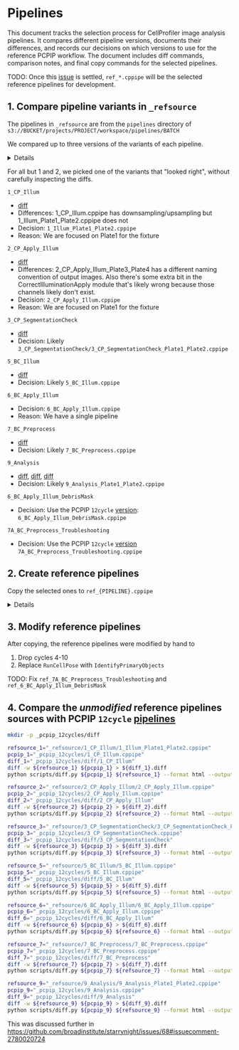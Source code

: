 # Pipelines

This document tracks the selection process for CellProfiler image analysis pipelines. It compares different pipeline versions, documents their differences, and records our decisions on which versions to use for the reference PCPIP workflow. The document includes diff commands, comparison notes, and final copy commands for the selected pipelines.

TODO: Once this [issue](https://github.com/broadinstitute/starrynight/issues/68#issuecomment-2780020724) is settled, `ref_*.cppipe` will be the selected reference pipelines for development.

## 1. Compare pipeline variants in `_refsource`

The pipelines in `_refsource` are from the `pipelines` directory of `s3://BUCKET/projects/PROJECT/workspace/pipelines/BATCH`

We compared up to three versions of the variants of each pipeline.

<details>

```bash
cd _refsource
diff 1_CP_Illum/1_CP_Illum.cppipe 1_CP_Illum/1_Illum_Plate1_Plate2.cppipe > 1_CP_Illum/1_CP_Illum__1_Illum_Plate1_Plate2.diff
diff 2_CP_Apply_Illum/2_CP_Apply_Illum.cppipe 2_CP_Apply_Illum/2_CP_Apply_Illum_Plate3_Plate4.cppipe > 2_CP_Apply_Illum/2_CP_Apply_Illum__2_CP_Apply_Illum_Plate3_Plate4.diff
diff 3_CP_SegmentationCheck/3_CP_SegmentationCheck_Plate3_Plate4.cppipe 3_CP_SegmentationCheck/3_CP_SegmentationCheck_Plate1_Plate2.cppipe > 3_CP_SegmentationCheck/3_CP_SegmentationCheck_Plate3_Plate4__3_CP_SegmentationCheck_Plate1_Plate2.diff
diff 5_BC_Illum/5_BC_Illum.cppipe 5_BC_Illum/5_BC_Illum_byWell.cppipe > 5_BC_Illum/5_BC_Illum__5_BC_Illum_byWell.diff
diff 7_BC_Preprocess/7_BC_Preprocess.cppipe 7_BC_Preprocess/7_BC_Preprocess_4.cppipe > 7_BC_Preprocess/7_BC_Preprocess__7_BC_Preprocess_4.diff
diff 9_Analysis/9_Analysis.cppipe 9_Analysis/9_Analysis_Plate1_Plate2.cppipe > 9_Analysis/9_Analysis__9_Analysis_Plate1_Plate2.diff
diff 9_Analysis/9_Analysis_foci.cppipe 9_Analysis/9_Analysis_Plate1_Plate2.cppipe > 9_Analysis/9_Analysis_foci__9_Analysis_Plate1_Plate2.diff
diff 9_Analysis/9_Analysis_rerun.cppipe 9_Analysis/9_Analysis_Plate1_Plate2.cppipe > 9_Analysis/9_Analysis_rerun__9_Analysis_Plate1_Plate2.diff
cd -
```

</details>

For all but 1 and 2, we picked one of the variants that "looked right", without carefully inspecting the diffs.

`1_CP_Illum`

- [diff](_refsource/1_CP_Illum/1_CP_Illum__1_Illum_Plate1_Plate2.diff)
- Differences: 1_CP_Illum.cppipe has downsampling/upsampling but 1_Illum_Plate1_Plate2.cppipe does not
- Decision: `1_Illum_Plate1_Plate2.cppipe`
- Reason: We are focused on Plate1 for the fixture


`2_CP_Apply_Illum`

- [diff](_refsource/2_CP_Apply_Illum/2_CP_Apply_Illum__2_CP_Apply_Illum_Plate3_Plate4.diff)
- Differences: 2_CP_Apply_Illum_Plate3_Plate4 has a different naming convention of output images. Also there's some extra bit in the CorrectIlluminationApply module that's likely wrong because those channels likely don't exist.
- Decision: `2_CP_Apply_Illum.cppipe`
- Reason: We are focused on Plate1 for the fixture

`3_CP_SegmentationCheck`

- [diff](_refsource/3_CP_SegmentationCheck/3_CP_SegmentationCheck_Plate3_Plate4__3_CP_SegmentationCheck_Plate1_Plate2.diff)
- Decision: Likely `3_CP_SegmentationCheck/3_CP_SegmentationCheck_Plate1_Plate2.cppipe`

`5_BC_Illum`

- [diff](_refsource/5_BC_Illum/5_BC_Illum__5_BC_Illum_byWell.diff)
- Decision: Likely `5_BC_Illum.cppipe`

`6_BC_Apply_Illum`

- Decision: `6_BC_Apply_Illum.cppipe`
- Reason: We have a single pipeline

`7_BC_Preprocess`

- [diff](_refsource/7_BC_Preprocess/7_BC_Preprocess__7_BC_Preprocess_4.diff)
- Decision: Likely `7_BC_Preprocess.cppipe`

`9_Analysis`

- [diff](_refsource/9_Analysis/9_Analysis__9_Analysis_Plate1_Plate2.diff), [diff](_refsource/9_Analysis/9_Analysis_foci__9_Analysis_Plate1_Plate2.diff), [diff](_refsource/9_Analysis/9_Analysis_rerun__9_Analysis_Plate1_Plate2.diff)
- Decision: Likely `9_Analysis_Plate1_Plate2.cppipe`

`6_BC_Apply_Illum_DebrisMask`

- Decision: Use the PCPIP `12cycle` [version](_pcpip_12cycles/6_BC_Apply_Illum_DebrisMask.cppipe): `6_BC_Apply_Illum_DebrisMask.cppipe`

`7A_BC_Preprocess_Troubleshooting`

- Decision: Use the PCPIP `12cycle` [version](_pcpip_12cycles/7A_BC_Preprocess_Troubleshooting.cppipe) `7A_BC_Preprocess_Troubleshooting.cppipe`

## 2. Create reference pipelines

Copy the selected ones to `ref_{PIPELINE}.cppipe`

<details>

```bash
cp _refsource/1_CP_Illum/1_Illum_Plate1_Plate2.cppipe ref_1_CP_Illum.cppipe
cp _refsource/2_CP_Apply_Illum/2_CP_Apply_Illum.cppipe ref_2_CP_Apply_Illum.cppipe
cp _refsource/3_CP_SegmentationCheck/3_CP_SegmentationCheck_Plate1_Plate2.cppipe ref_3_CP_SegmentationCheck.cppipe
cp _refsource/5_BC_Illum/5_BC_Illum.cppipe ref_5_BC_Illum.cppipe
cp _refsource/6_BC_Apply_Illum/6_BC_Apply_Illum.cppipe ref_6_BC_Apply_Illum.cppipe
cp _refsource/7_BC_Preprocess/7_BC_Preprocess.cppipe ref_7_BC_Preprocess.cppipe
cp _refsource/9_Analysis/9_Analysis_Plate1_Plate2.cppipe ref_9_Analysis.cppipe
cp _pcpip_12cycles/7A_BC_Preprocess_Troubleshooting.cppipe ref_7A_BC_Preprocess_Troubleshooting.cppipe
cp _pcpip_12cycles/6_BC_Apply_Illum_DebrisMask.cppipe ref_6_BC_Apply_Illum_DebrisMask.cppipe
```

</details>

## 3. Modify reference pipelines

After copying, the reference pipelines were modified by hand to

1. Drop cycles 4-10
2. Replace `RunCellPose` with `IdentifyPrimaryObjects`

TODO: Fix `ref_7A_BC_Preprocess_Troubleshooting` and `ref_6_BC_Apply_Illum_DebrisMask`

## 4. Compare the _unmodified_ reference pipelines sources with PCPIP `12cycle` [pipelines](https://github.com/broadinstitute/pooled-cell-painting-image-processing/tree/6c34fdb1a07d85a54dbcdfb148ad3418025e6616/pipelines/12cycles)

```bash
mkdir -p _pcpip_12cycles/diff

refsource_1="_refsource/1_CP_Illum/1_Illum_Plate1_Plate2.cppipe"
pcpip_1="_pcpip_12cycles/1_CP_Illum.cppipe"
diff_1="_pcpip_12cycles/diff/1_CP_Illum"
diff -w ${refsource_1} ${pcpip_1} > ${diff_1}.diff
python scripts/diff.py ${pcpip_1} ${refsource_1} --format html --output ${diff_1}.html

refsource_2="_refsource/2_CP_Apply_Illum/2_CP_Apply_Illum.cppipe"
pcpip_2="_pcpip_12cycles/2_CP_Apply_Illum.cppipe"
diff_2="_pcpip_12cycles/diff/2_CP_Apply_Illum"
diff -w ${refsource_2} ${pcpip_2} > ${diff_2}.diff
python scripts/diff.py ${pcpip_2} ${refsource_2} --format html --output ${diff_2}.html

refsource_3="_refsource/3_CP_SegmentationCheck/3_CP_SegmentationCheck_Plate1_Plate2.cppipe"
pcpip_3="_pcpip_12cycles/3_CP_SegmentationCheck.cppipe"
diff_3="_pcpip_12cycles/diff/3_CP_SegmentationCheck"
diff -w ${refsource_3} ${pcpip_3} > ${diff_3}.diff
python scripts/diff.py ${pcpip_3} ${refsource_3} --format html --output ${diff_3}.html

refsource_5="_refsource/5_BC_Illum/5_BC_Illum.cppipe"
pcpip_5="_pcpip_12cycles/5_BC_Illum.cppipe"
diff_5="_pcpip_12cycles/diff/5_BC_Illum"
diff -w ${refsource_5} ${pcpip_5} > ${diff_5}.diff
python scripts/diff.py ${pcpip_5} ${refsource_5} --format html --output ${diff_5}.html

refsource_6="_refsource/6_BC_Apply_Illum/6_BC_Apply_Illum.cppipe"
pcpip_6="_pcpip_12cycles/6_BC_Apply_Illum.cppipe"
diff_6="_pcpip_12cycles/diff/6_BC_Apply_Illum"
diff -w ${refsource_6} ${pcpip_6} > ${diff_6}.diff
python scripts/diff.py ${pcpip_6} ${refsource_6} --format html --output ${diff_6}.html

refsource_7="_refsource/7_BC_Preprocess/7_BC_Preprocess.cppipe"
pcpip_7="_pcpip_12cycles/7_BC_Preprocess.cppipe"
diff_7="_pcpip_12cycles/diff/7_BC_Preprocess"
diff -w ${refsource_7} ${pcpip_7} > ${diff_7}.diff
python scripts/diff.py ${pcpip_7} ${refsource_7} --format html --output ${diff_7}.html

refsource_9="_refsource/9_Analysis/9_Analysis_Plate1_Plate2.cppipe"
pcpip_9="_pcpip_12cycles/9_Analysis.cppipe"
diff_9="_pcpip_12cycles/diff/9_Analysis"
diff -w ${refsource_9} ${pcpip_9} > ${diff_9}.diff
python scripts/diff.py ${pcpip_9} ${refsource_9} --format html --output ${diff_9}.html
```

This was discussed further in https://github.com/broadinstitute/starrynight/issues/68#issuecomment-2780020724
